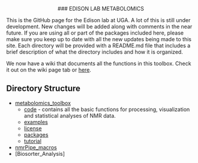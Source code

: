 <p align="center">
### EDISON LAB METABOLOMICS
</p>

This is the GitHub page for the Edison lab at UGA. A lot of this is still under development. New changes will be added along with comments in the near future. 
If you are using all or part of the packages included here, please make sure you keep up to date with all the new updates being made to this site.
Each directory will be provided with a README.md file that includes a brief description of what the directory includes and how it is organized.

We now have a wiki that documents all the functions in this toolbox. Check it out on the wiki page tab or [here](https://github.com/artedison/Edison_Lab_Shared_Metabolomics_UGA/wiki).

## Directory Structure

* [metabolomics_toolbox](https://github.com/artedison/Edison_lab_UGA/tree/master/metabolomics_toolbox)
	* [code](https://github.com/artedison/Edison_lab_UGA/tree/master/metabolomics_toolbox/code) - contains all the basic functions for processing, visualization and statistical analyses of NMR data. 
	* [examples](https://github.com/artedison/Edison_lab_UGA/tree/master/metabolomics_toolbox/examples)
	* [license](https://github.com/artedison/Edison_lab_UGA/tree/master/metabolomics_toolbox/license)
	* [packages](https://github.com/artedison/Edison_lab_UGA/tree/master/metabolomics_toolbox/packages)
	* [tutorial](https://github.com/artedison/Edison_lab_UGA/tree/master/metabolomics_toolbox/tutorial)
* [nmrPipe_macros](https://github.com/artedison/Edison_lab_UGA/tree/master/nmrPipe_macros)
* [Biosorter_Analysis]
